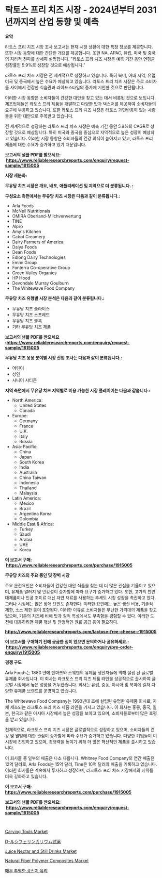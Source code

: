 <p><h1>락토스 프리 치즈 시장 - 2024년부터 2031년까지의 산업 동향 및 예측</h1></p><p><strong>요약</strong></p>
<p><p>라토스 프리 치즈 시장 조사 보고서는 현재 시장 상황에 대한 특정 정보를 제공합니다. 또한 시장 동향에 대한 간단한 개요를 제공합니다. 또한 NA, APAC, 유럽, 미국 및 중국의 지리적 전파를 상세히 설명합니다. "라토스 프리 치즈 시장은 예측 기간 동안 연평균 성장률인 5.9%로 성장할 것으로 예상됩니다."</p><p>라토스 프리 치즈 시장은 전 세계적으로 성장하고 있습니다. 특히 북미, 아태 지역, 유럽, 미국 및 중국에서 높은 수요가 예상되고 있습니다. 라토스 프리 치즈 시장은 주로 소비자들 사이에서 건강한 식습관과 라이프스타일의 증가에 기인한 것으로 판단됩니다. </p><p>이러한 시장 동향은 소비자들이 건강한 대안을 찾고 있는 데서 비롯된 것으로 보입니다. 제조업체들은 라토스 프리 제품을 개발하고 다양한 맛과 텍스처를 제공하여 소비자들의 요구에 부응하고 있습니다. 또한 라토스 프리 치즈 시장은 라토스 과민반응이 있는 사람들을 위한 대안으로 주목받고 있습니다.</p><p>전 세계적으로 성장하는 라토스 프리 치즈 시장은 예측 기간 동안 5.9%의 CAGR로 성장할 것으로 예상됩니다. 특히 미국과 중국을 중심으로 지역적으로 높은 성장이 예상되고 있습니다. 이러한 시장 동향은 소비자들의 건강 의식이 높아지고 있고, 라토스 프리 제품에 대한 수요가 증가하고 있기 때문입니다.</p></p>
<p><strong>보고서의 샘플 PDF를 받으세요: &nbsp;<a href="https://www.reliableresearchreports.com/enquiry/request-sample/1915005">https://www.reliableresearchreports.com/enquiry/request-sample/1915005</a></strong></p>
<p><strong>시장 세분화:</strong></p>
<p><strong> 무유당 치즈 시장은 개요, 배포, 애플리케이션 및 지역으로 더 분류됩니다. :</strong></p>
<p><strong>구성요소 측면에서는 무유당 치즈 시장은 다음과 같이 분류됩니다.:</strong></p>
<p><ul><li>Arla Foods</li><li>McNeil Nutritionals</li><li>OMIRA Oberland-Milchverwertung</li><li>TINE</li><li>Alpro</li><li>Amy's Kitchen</li><li>Cabot Creamery</li><li>Dairy Farmers of America</li><li>Daiya Foods</li><li>Dean Foods</li><li>Edlong Dairy Technologies</li><li>Emmi Group</li><li>Fonterra Co-operative Group</li><li>Green Valley Organics</li><li>HP Hood</li><li>Devondale Murray Goulburn</li><li>The Whitewave Food Company</li></ul></p>
<p><strong> 무유당 치즈 유형별 시장 분석은 다음과 같이 분류됩니다.:</strong></p>
<p><ul><li>무유당 치즈 슬라이스</li><li>무유당 치즈 스프레드</li><li>무유당 치즈 블록</li><li>기타 무유당 치즈 제품</li></ul></p>
<p><strong>보고서의 샘플 PDF를 받으세요 :<a href="https://www.reliableresearchreports.com/enquiry/request-sample/1915005">https://www.reliableresearchreports.com/enquiry/request-sample/1915005</a></strong></p>
<p><strong> 무유당 치즈 응용 분야별 시장 산업 조사는 다음과 같이 분류됩니다.:</strong></p>
<p><ul><li>어린이</li><li>성인</li><li>시니어 시티즌</li></ul></p>
<p><strong>지역 측면에서 무유당 치즈 지역별로 이용 가능한 시장 플레이어는 다음과 같습니다.:</strong></p>
<p><ul>
    <li>
        North America:
        <ul>
            <li>United States</li>
            <li>Canada</li>
        </ul>
    </li>
    <li>
        Europe:
        <ul>
            <li>Germany</li>
            <li>France</li>
            <li>U.K.</li>
            <li>Italy</li>
            <li>Russia</li>
        </ul>
    </li>
    <li>
        Asia-Pacific:
        <ul>
            <li>China</li>
            <li>Japan</li>
            <li>South Korea</li>
            <li>India</li>
            <li>Australia</li>
            <li>China Taiwan</li>
            <li>Indonesia</li>
            <li>Thailand</li>
            <li>Malaysia</li>
        </ul>
    </li>
    <li>
        Latin America:
        <ul>
            <li>Mexico</li>
            <li>Brazil</li>
            <li>Argentina Korea</li>
            <li>Colombia</li>
        </ul>
    </li>
    <li>
        Middle East & Africa:
        <ul>
            <li>Turkey</li>
            <li>Saudi</li>
            <li>Arabia</li>
            <li>UAE</li>
            <li>Korea</li>
        </ul>
    </li>
    </ul></p>
<p><strong>이 보고서 구매: &nbsp;<a href="https://www.reliableresearchreports.com/purchase/1915005">https://www.reliableresearchreports.com/purchase/1915005</a></strong></p>
<p><strong>무유당 치즈의 주요 동인 및 장벽 시장</strong></p>
<p><p>주요 운전요인은 소비자들이 건강한 대안 식품을 찾는 데 더 많은 관심을 기울이고 있으며, 유제품 알러지 및 민감성이 증가함에 따라 요구가 증가하고 있다. 또한, 고가의 천연 대체품이나 인공 조미료 대신 자연 재료를 사용하는 추세도 시장 성장을 촉진하고 있다. 그러나 시장에는 많은 장애 요인도 존재한다. 이러한 요인에는 높은 생산 비용, 기술적 제한, 소스 제한 등이 포함된다. 이러한 이유로 소비자들은 무난한 가격대의 제품을 찾고 있으며, 기존의 치즈에 비해 맛과 질적 특성에서도 부족함을 경험할 수 있다. 이러한 도전에 대응하려면 제품 혁신 및 안정적인 원료 공급 등이 필요하다.</p></p>
<p><strong><a href="https://www.reliableresearchreports.com/lactose-free-cheese-r1915005">https://www.reliableresearchreports.com/lactose-free-cheese-r1915005</a></strong></p>
<p><strong>이 보고서를 구매하기 전에 궁금한 점이 있으면 문의하거나 공유하세요.: &nbsp;<a href="https://www.reliableresearchreports.com/enquiry/pre-order-enquiry/1915005">https://www.reliableresearchreports.com/enquiry/pre-order-enquiry/1915005</a></strong></p>
<p><strong>경쟁 구도</strong></p>
<p><p>Arla Foods는 1880 년에 덴마크와 스웨덴의 유제품 생산자들에 의해 설립 된 글로벌 유제품 회사입니다. 이 회사는 라크토스 프리 치즈 제품 라인을 성공적으로 출시하여 글로벌 시장에서 높은 성장을 거두었습니다. 회사는 유럽, 중동, 아시아 및 북미에 걸쳐 다양한 유제품 브랜드를 운영하고 있습니다.</p><p>The Whitewave Food Company는 1990년대 초에 설립된 유명한 유제품 회사로, 자체 제조되는 라크토스 프리 치즈 제품 라인을 가지고 있습니다. 이 회사는 홍콩, 중국, 일본, 한국과 같은 아시아 시장에서 높은 성장을 보이고 있으며, 소비자들로부터 많은 호평을 받고 있습니다.</p><p>전체적으로, 라크토스 프리 치즈 시장은 글로벌적으로 성장하고 있으며, 소비자들의 건강 및 웰빙에 대한 관심이 증가함에 따라 수요가 증가하고 있습니다. 다양한 기업들이 이 시장에 진입하고 있으며, 경쟁력을 높이기 위해 더 많은 혁신적인 제품을 출시하고 있습니다.</p><p>이 회사들 중 일부의 매출은 다소 다릅니다. Whitney Food Company의 연간 매출은 12억 달러로, Arla Foods는 15억 달러, Tine은 10억 달러의 매출을 기록하고 있습니다. 이러한 회사들은 계속해서 투자하고 성장하며, 라크토스 프리 치즈 시장에서의 지위를 더욱 강화하고 있습니다.</p></p>
<p><strong>이 보고서 구매: &nbsp; <a href="https://www.reliableresearchreports.com/purchase/1915005">https://www.reliableresearchreports.com/purchase/1915005</a></strong></p>
<p><strong>보고서의 샘플 PDF를 받으세요: &nbsp;<a href="https://www.reliableresearchreports.com/enquiry/request-sample/1915005">https://www.reliableresearchreports.com/enquiry/request-sample/1915005</a></strong><strong></strong></p>
<p>&nbsp;</p>
<p><p><a href="https://github.com/dimitrishawkinswaynenp91rgz/Market-Research-Report-List-3/blob/main/carving-tools-market.md">Carving Tools Market</a></p><p><a href="https://github.com/mathieurico66/Market-Research-Report-List-2/blob/main/2199903112974.md">D-ルシフェリンカリウム試薬</a></p><p><a href="https://issuu.com/reportprime-2/docs/juice-nectar-and-still-drinks-market-size-2030.ppt">Juice Nectar and Still Drinks Market</a></p><p><a href="https://github.com/gladysalidde/Market-Research-Report-List-1/blob/main/natural-fiber-polymer-composites-market.md">Natural Fiber Polymer Composites Market</a></p><p><a href="https://github.com/wallacBahrtyinger567686/Market-Research-Report-List-2/blob/main/7290040107554.md">매우 투명한 광전지 유리</a></p></p>